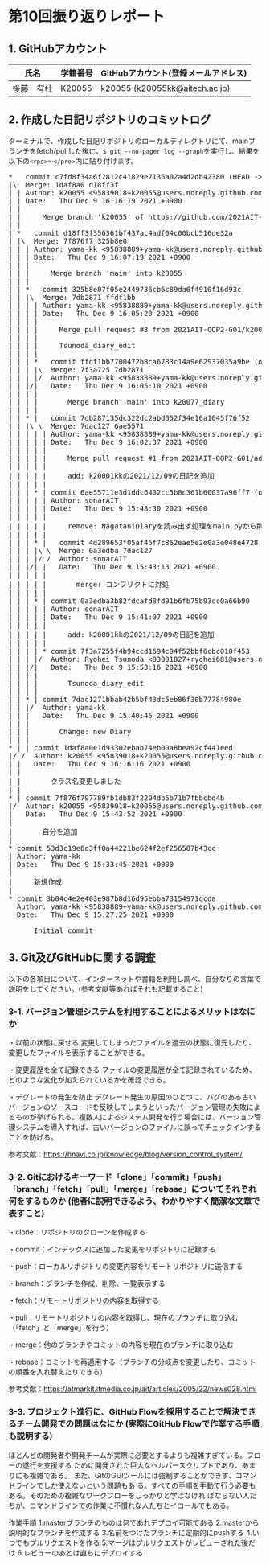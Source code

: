 # 第10回振り返りレポート

## 1. GitHubアカウント

| 氏名           | 学籍番号    | GitHubアカウント(登録メールアドレス) |
| -------------- | ----------- | -------------------------------------- |
| 後藤　有杜     | K20055      | k20055 (k20055kk@aitech.ac.jp) |

## 2. 作成した日記リポジトリのコミットログ

ターミナルで、作成した日記リポジトリのローカルディレクトリにて、mainブランチをfetch/pullした後に、`$ git --no-pager log --graph`を実行し、結果を以下の`<rpe>〜</pre>`内に貼り付けます。

<pre>
*   commit c7fd8f34a6f2812c41829e7135a02a4d2db42380 (HEAD -> k20055, origin/k20055)
|\  Merge: 1daf8a0 d18ff3f
| | Author: k20055 <95839018+k20055@users.noreply.github.com>
| | Date:   Thu Dec 9 16:16:19 2021 +0900
| | 
| |     Merge branch 'k20055' of https://github.com/2021AIT-OOP2-G01/Diary into k20055
| |   
| *   commit d18ff3f356361bf437ac4adf04c00bcb516de32a
| |\  Merge: 7f876f7 325b8e0
| | | Author: yama-kk <95838889+yama-kk@users.noreply.github.com>
| | | Date:   Thu Dec 9 16:07:19 2021 +0900
| | | 
| | |     Merge branch 'main' into k20055
| | |   
| | *   commit 325b8e07f05e2449736cb6c89da6f4910f16d93c
| | |\  Merge: 7db2871 ffdf1bb
| | | | Author: yama-kk <95838889+yama-kk@users.noreply.github.com>
| | | | Date:   Thu Dec 9 16:05:20 2021 +0900
| | | | 
| | | |     Merge pull request #3 from 2021AIT-OOP2-G01/k20077_diary
| | | |     
| | | |     Tsunoda_diary_edit
| | | |   
| | | *   commit ffdf1bb7700472b8ca6783c14a9e62937035a9be (origin/k20077_diary)
| | | |\  Merge: 7f3a725 7db2871
| | | |/  Author: yama-kk <95838889+yama-kk@users.noreply.github.com>
| | |/|   Date:   Thu Dec 9 16:05:10 2021 +0900
| | | |   
| | | |       Merge branch 'main' into k20077_diary
| | | |   
| | * |   commit 7db287135dc322dc2abd052f34e16a1045f76f52
| | |\ \  Merge: 7dac127 6ae5571
| | | | | Author: yama-kk <95838889+yama-kk@users.noreply.github.com>
| | | | | Date:   Thu Dec 9 16:02:37 2021 +0900
| | | | | 
| | | | |     Merge pull request #1 from 2021AIT-OOP2-G01/add_k20001_20211209
| | | | |     
| | | | |     add: k20001kkの2021/12/09の日記を追加
| | | | | 
| | | * | commit 6ae55711e3d1ddc6402cc5b8c361b60037a96ff7 (origin/add_k20001_20211209)
| | | | | Author: sonarAIT <sonarmikumiku@gmail.com>
| | | | | Date:   Thu Dec 9 15:48:30 2021 +0900
| | | | | 
| | | | |     remove: NagataniDiaryを読み出す処理をmain.pyから削除
| | | | |   
| | | * |   commit 4d289653f05af45f7c862eae5e2e0a3e048e4728
| | | |\ \  Merge: 0a3edba 7dac127
| | | |/ /  Author: sonarAIT <sonarmikumiku@gmail.com>
| | |/| |   Date:   Thu Dec 9 15:43:13 2021 +0900
| | | | |   
| | | | |       merge: コンフリクトに対処
| | | | | 
| | | * | commit 0a3edba3b82fdcafd8fd91b6fb75b93cc0a66b90
| | | | | Author: sonarAIT <sonarmikumiku@gmail.com>
| | | | | Date:   Thu Dec 9 15:41:07 2021 +0900
| | | | | 
| | | | |     add: k20001kkの2021/12/09の日記を追加
| | | | | 
| | | | * commit 7f3a7255f4b94ccd1694c94f52bbf6cbc010f453
| | | |/  Author: Ryohei Tsunoda <83001827+ryohei681@users.noreply.github.com>
| | |/|   Date:   Thu Dec 9 15:53:16 2021 +0900
| | | |   
| | | |       Tsunoda_diary_edit
| | | | 
| | * | commit 7dac1271bbab42b5bf43dc5eb86f30b77784980e
| | |/  Author: yama-kk <aces19131@gmail.com>
| | |   Date:   Thu Dec 9 15:40:45 2021 +0900
| | |   
| | |       Change: new Diary
| | | 
* | | commit 1daf8a0e1d93302ebab74eb00a8bea92cf441eed
|/ /  Author: k20055 <95839018+k20055@users.noreply.github.com>
| |   Date:   Thu Dec 9 16:16:16 2021 +0900
| |   
| |       クラス名変更しました
| | 
* | commit 7f876f797789fb1db83f2204db5b71b7fbbcbd4b
|/  Author: k20055 <95839018+k20055@users.noreply.github.com>
|   Date:   Thu Dec 9 15:43:52 2021 +0900
|   
|       自分を追加
| 
* commit 53d3c19e6c3ff0a44221be624f2ef256587b43cc
| Author: yama-kk <aces19131@gmail.com>
| Date:   Thu Dec 9 15:33:45 2021 +0900
| 
|     新規作成
| 
* commit 3b04c4e2e403e987b8d16d95ebba73154971dcda
  Author: yama-kk <95838889+yama-kk@users.noreply.github.com>
  Date:   Thu Dec 9 15:27:25 2021 +0900
  
      Initial commit
</pre>


## 3. Git及びGitHubに関する調査

以下の各項目について、インターネットや書籍を利用し調べ、自分なりの言葉で説明をしてください。(参考文献等あればそれも記載すること)

### 3-1. バージョン管理システムを利用することによるメリットはなにか

・以前の状態に戻せる
変更してしまったファイルを過去の状態に復元したり、変更したファイルを表示することができる。

・変更履歴を全て記録できる
ファイルの変更履歴が全て記録されているため、どのような変化が加えられているかを確認できる。

・デグレードの発生を防止
デグレード発生の原因のひとつに、バグのある古いバージョンのソースコードを反映してしまうといったバージョン管理の失敗によるものが挙げられる。複数人によるシステム開発を行う場合には、バージョン管理システムを導入すれば、古いバージョンのファイルに誤ってチェックインすることを防げる。

参考文献：https://hnavi.co.jp/knowledge/blog/version_control_system/

### 3-2. Gitにおけるキーワード「clone」「commit」「push」「branch」「fetch」「pull」「merge」「rebase」についてそれぞれ何をするものか (他者に説明できるよう、わかりやすく簡潔な文章で表すこと)

・clone：リポジトリのクローンを作成する

・commit：インデックスに追加した変更をリポジトリに記録する

・push：ローカルリポジトリの変更内容をリモートリポジトリに送信する

・branch：ブランチを作成、削除、一覧表示する

・fetch：リモートリポジトリの内容を取得する

・pull：リモートリポジトリの内容を取得し、現在のブランチに取り込む（「fetch」と「merge」を行う）

・merge：他のブランチやコミットの内容を現在のブランチに取り込む

・rebase：コミットを再適用する（ブランチの分岐点を変更したり、コミットの順番を入れ替えたりできる）


参考文献：https://atmarkit.itmedia.co.jp/ait/articles/2005/22/news028.html

### 3-3. プロジェクト進行に、GitHub Flowを採用することで解決できるチーム開発での問題はなにか (実際にGitHub Flowで作業する手順も説明する)

ほとんどの開発者や開発チームが実際に必要とするよりも複雑すぎている。フローの遂行を支援する
ために開発された巨大なヘルパースクリプトであり、あまりにも複雑である。
また、GitのGUIツールには強制することができず、コマンドラインでしか使えないという問題もあ
る。すべての手順を手動で行う必要もある。そのための複雑なワークフローをしっかりと学ばなけれ
ばならない人たちが、コマンドラインでの作業に不慣れな人たちとイコールでもある。

作業手順
1.masterブランチのものは何であれデプロイ可能である
2.masterから説明的なブランチを作成する
3.名前をつけたブランチに定期的にpushする
4.いつでもプルリクエストを作る
5.マージはプルリクエストがレビューされた後だけ
6.レビューのあとは直ちにデプロイする
